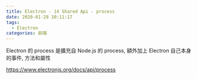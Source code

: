 ```yaml
---
title: Electron - 14 Shared Api - process
date: 2020-01-28 10:11:17
tags:
  - Electron
categories: 前端
---
```


Electron 的 process 是擴充自 Node.js 的 process, 額外加上 Electron 自己本身的事件, 方法和屬性

https://www.electronjs.org/docs/api/process